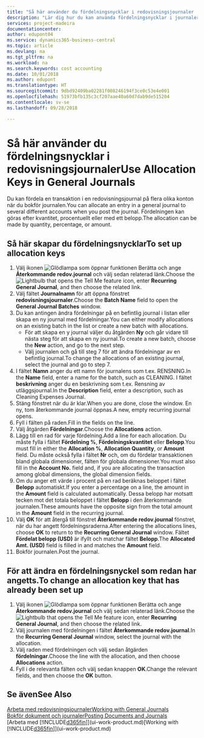 ```yaml
---
title: "Så här använder du fördelningsnycklar i redovisningsjournaler | Microsoft Docs"
description: "Lär dig hur du kan använda fördelningsnycklar i journaler."
services: project-madeira
documentationcenter: 
author: edupont04
ms.service: dynamics365-business-central
ms.topic: article
ms.devlang: na
ms.tgt_pltfrm: na
ms.workload: na
ms.search.keywords: cost accounting
ms.date: 10/01/2018
ms.author: edupont
ms.translationtype: HT
ms.sourcegitcommit: 9dbd92409ba02281f008246194f3ce0c53e4e001
ms.openlocfilehash: 51973bfb135c3cf207aae40a60d7dab9de515204
ms.contentlocale: sv-se
ms.lasthandoff: 09/28/2018

---
```

# <a name="use-allocation-keys-in-general-journals"></a><span data-ttu-id="e5b66-103">Så här använder du fördelningsnycklar i redovisningsjournaler</span><span class="sxs-lookup"><span data-stu-id="e5b66-103">Use Allocation Keys in General Journals</span></span>
<span data-ttu-id="e5b66-104">Du kan fördela en transaktion i en redovisningsjournal på flera olika konton när du bokför journalen.</span><span class="sxs-lookup"><span data-stu-id="e5b66-104">You can allocate an entry in a general journal to several different accounts when you post the journal.</span></span> <span data-ttu-id="e5b66-105">Fördelningen kan göras efter kvantitet, procentuellt eller med ett belopp.</span><span class="sxs-lookup"><span data-stu-id="e5b66-105">The allocation can be made by quantity, percentage, or amount.</span></span>

## <a name="to-set-up-allocation-keys"></a><span data-ttu-id="e5b66-106">Så här skapar du fördelningsnycklar</span><span class="sxs-lookup"><span data-stu-id="e5b66-106">To set up allocation keys</span></span>
1. <span data-ttu-id="e5b66-107">Välj ikonen ![Glödlampa som öppnar funktionen Berätta](media/ui-search/search_small.png "Berätta vad du vill göra") och ange **Återkommande redov.journal** och välj sedan relaterad länk.</span><span class="sxs-lookup"><span data-stu-id="e5b66-107">Choose the ![Lightbulb that opens the Tell Me feature](media/ui-search/search_small.png "Tell me what you want to do") icon, enter **Recurring General Journal**, and then choose the related link.</span></span>
2. <span data-ttu-id="e5b66-108">Välj fältet **Journalnamn** för att öppna fönstret **redovisningsjournaler**.</span><span class="sxs-lookup"><span data-stu-id="e5b66-108">Choose the **Batch Name** field to open the **General Journal Batches** window.</span></span>
3. <span data-ttu-id="e5b66-109">Du kan antingen ändra fördelningar på en befintlig journal i listan eller skapa en ny journal med fördelningar.</span><span class="sxs-lookup"><span data-stu-id="e5b66-109">You can either modify allocations on an existing batch in the list or create a new batch with allocations.</span></span>
   * <span data-ttu-id="e5b66-110">För att skapa en y journal väljer du åtgärden **Ny** och går vidare till nästa steg för att skapa en ny journal.</span><span class="sxs-lookup"><span data-stu-id="e5b66-110">To create a new batch, choose the **New** action, and go to the next step.</span></span>
   * <span data-ttu-id="e5b66-111">Välj journalen och gå till steg 7 för att ändra fördelningar av en befintlig journal.</span><span class="sxs-lookup"><span data-stu-id="e5b66-111">To change the allocations of an existing journal, select the journal and go to step 7.</span></span>    
4. <span data-ttu-id="e5b66-112">I fältet **Namn** anger du ett namn för journalens som t.ex. RENSNING.</span><span class="sxs-lookup"><span data-stu-id="e5b66-112">In the **Name** field, enter a name for the batch, such as CLEANING.</span></span> <span data-ttu-id="e5b66-113">I fältet **beskrivning** anger du en beskrivning som t.ex. Rensning av utläggsjournal.</span><span class="sxs-lookup"><span data-stu-id="e5b66-113">In the **Description** field, enter a description, such as Cleaning Expenses Journal.</span></span>
5. <span data-ttu-id="e5b66-114">Stäng fönstret när du är klar.</span><span class="sxs-lookup"><span data-stu-id="e5b66-114">When you are done, close the window.</span></span> <span data-ttu-id="e5b66-115">En ny, tom återkommande journal öppnas.</span><span class="sxs-lookup"><span data-stu-id="e5b66-115">A new, empty recurring journal opens.</span></span>
6. <span data-ttu-id="e5b66-116">Fyll i fälten på raden.</span><span class="sxs-lookup"><span data-stu-id="e5b66-116">Fill in the fields on the line.</span></span>
7. <span data-ttu-id="e5b66-117">Välj åtgärden **Fördelningar**.</span><span class="sxs-lookup"><span data-stu-id="e5b66-117">Choose the **Allocations** action.</span></span>
8. <span data-ttu-id="e5b66-118">Lägg till en rad för varje fördelning.</span><span class="sxs-lookup"><span data-stu-id="e5b66-118">Add a line for each allocation.</span></span> <span data-ttu-id="e5b66-119">Du måste fylla i fältet **Fördelning %**, **Fördelningskvantitet** eller **Belopp**.</span><span class="sxs-lookup"><span data-stu-id="e5b66-119">You must fill in either the **Allocation %**, **Allocation Quantity**, or **Amount** field.</span></span> <span data-ttu-id="e5b66-120">Du måste också fylla i fältet **Nr** och, om du fördelar transaktionen bland globala dimensioner, fälten för globala dimensioner.</span><span class="sxs-lookup"><span data-stu-id="e5b66-120">You must also fill in the **Account No.** field and, if you are allocating the transaction among global dimensions, the global dimension fields.</span></span>
9. <span data-ttu-id="e5b66-121">Om du anger ett värde i procent på en rad beräknas beloppet i fältet **Belopp** automatiskt.</span><span class="sxs-lookup"><span data-stu-id="e5b66-121">If you enter a percentage on a line, the amount in the **Amount** field is calculated automatically.</span></span> <span data-ttu-id="e5b66-122">Dessa belopp har motsatt tecken mot det totala beloppet i fältet **Belopp** i den återkommande journalen.</span><span class="sxs-lookup"><span data-stu-id="e5b66-122">These amounts have the opposite sign from the total amount in the **Amount** field in the recurring journal.</span></span>
10. <span data-ttu-id="e5b66-123">Välj **OK** för att återgå till fönstret **Återkommande redov.journal** fönstret, när du har angett fördelningsraderna.</span><span class="sxs-lookup"><span data-stu-id="e5b66-123">After entering the allocations lines, choose **OK** to return to the **Recurring General Journal** window.</span></span> <span data-ttu-id="e5b66-124">Fältet **Fördelat belopp (USD)** är ifyllt och matchar fältet **Belopp**.</span><span class="sxs-lookup"><span data-stu-id="e5b66-124">The **Allocated Amt. (USD)** field is filled in and matches the **Amount** field.</span></span>
11. <span data-ttu-id="e5b66-125">Bokför journalen.</span><span class="sxs-lookup"><span data-stu-id="e5b66-125">Post the journal.</span></span>

## <a name="to-change-an-allocation-key-that-has-already-been-set-up"></a><span data-ttu-id="e5b66-126">För att ändra en fördelningsnyckel som redan har angetts.</span><span class="sxs-lookup"><span data-stu-id="e5b66-126">To change an allocation key that has already been set up</span></span>
1. <span data-ttu-id="e5b66-127">Välj ikonen ![Glödlampa som öppnar funktionen Berätta](media/ui-search/search_small.png "Berätta vad du vill göra") och ange **Återkommande redov.journal** och välj sedan relaterad länk.</span><span class="sxs-lookup"><span data-stu-id="e5b66-127">Choose the ![Lightbulb that opens the Tell Me feature](media/ui-search/search_small.png "Tell me what you want to do") icon, enter **Recurring General Journal**, and then choose the related link.</span></span>
2. <span data-ttu-id="e5b66-128">Välj journalen med fördelningen i fältet **Återkommande redov.journal**.</span><span class="sxs-lookup"><span data-stu-id="e5b66-128">In the **Recurring General Journal** window, select the journal with the allocation.</span></span>
3. <span data-ttu-id="e5b66-129">Välj raden med fördelningen och välj sedan åtgärden **fördelningar**.</span><span class="sxs-lookup"><span data-stu-id="e5b66-129">Choose the line with the allocation, and then choose **Allocations** action.</span></span>
4. <span data-ttu-id="e5b66-130">Fyll i de relevanta fälten och välj sedan knappen **OK**.</span><span class="sxs-lookup"><span data-stu-id="e5b66-130">Change the relevant fields, and then choose the **OK** button.</span></span>

## <a name="see-also"></a><span data-ttu-id="e5b66-131">Se även</span><span class="sxs-lookup"><span data-stu-id="e5b66-131">See Also</span></span>
[<span data-ttu-id="e5b66-132">Arbeta med redovisningsjournaler</span><span class="sxs-lookup"><span data-stu-id="e5b66-132">Working with General Journals</span></span>](ui-work-general-journals.md)  
[<span data-ttu-id="e5b66-133">Bokför dokument och journaler</span><span class="sxs-lookup"><span data-stu-id="e5b66-133">Posting Documents and Journals</span></span>](ui-post-documents-journals.md)  
<span data-ttu-id="e5b66-134">[Arbeta med [!INCLUDE[d365fin](includes/d365fin_md.md)]](ui-work-product.md)</span><span class="sxs-lookup"><span data-stu-id="e5b66-134">[Working with [!INCLUDE[d365fin](includes/d365fin_md.md)]](ui-work-product.md)</span></span>

